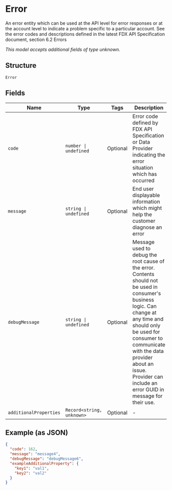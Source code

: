 
# Error

An error entity which can be used at the API level for error responses or at the account level to indicate a problem specific to a particular account. See the error codes and descriptions defined in the latest FDX API Specification document, section 6.2 Errors

*This model accepts additional fields of type unknown.*

## Structure

`Error`

## Fields

| Name | Type | Tags | Description |
|  --- | --- | --- | --- |
| `code` | `number \| undefined` | Optional | Error code defined by FDX API Specification or Data Provider indicating the error situation which has occurred |
| `message` | `string \| undefined` | Optional | End user displayable information which might help the customer diagnose an error |
| `debugMessage` | `string \| undefined` | Optional | Message used to debug the root cause of the error. Contents should not be used in consumer's business logic. Can change at any time and should only be used for consumer to communicate with the data provider about an issue. Provider can include an error GUID in message for their use. |
| `additionalProperties` | `Record<string, unknown>` | Optional | - |

## Example (as JSON)

```json
{
  "code": 162,
  "message": "message4",
  "debugMessage": "debugMessage6",
  "exampleAdditionalProperty": {
    "key1": "val1",
    "key2": "val2"
  }
}
```

